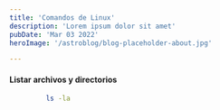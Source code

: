 ```yaml
---
title: 'Comandos de Linux'
description: 'Lorem ipsum dolor sit amet'
pubDate: 'Mar 03 2022'
heroImage: '/astroblog/blog-placeholder-about.jpg'

---
```


#### Listar archivos y directorios

```bash
         ls -la
```